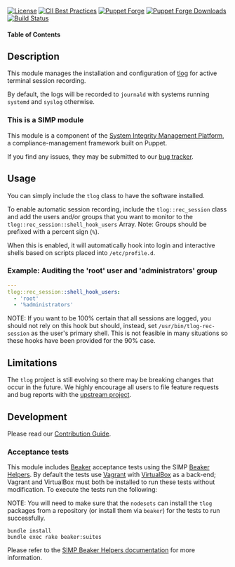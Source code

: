 

[![License](https://img.shields.io/:license-apache-blue.svg)](http://www.apache.org/licenses/LICENSE-2.0.html)
[![CII Best Practices](https://bestpractices.coreinfrastructure.org/projects/73/badge)](https://bestpractices.coreinfrastructure.org/projects/73)
[![Puppet Forge](https://img.shields.io/puppetforge/v/simp/tlog.svg)](https://forge.puppetlabs.com/simp/tlog)
[![Puppet Forge Downloads](https://img.shields.io/puppetforge/dt/simp/tlog.svg)](https://forge.puppetlabs.com/simp/tlog)
[![Build Status](https://travis-ci.org/simp/pupmod-simp-tlog.svg)](https://travis-ci.org/simp/pupmod-simp-tlog)

#### Table of Contents

## Description

This module manages the installation and configuration of
[tlog](http://scribery.github.io/tlog/) for active terminal session recording.

By default, the logs will be recorded to `journald` with systems running
`systemd` and `syslog` otherwise.

### This is a SIMP module

This module is a component of the [System Integrity Management Platform](https://simp-project.com),
a compliance-management framework built on Puppet.

If you find any issues, they may be submitted to our
[bug tracker](https://simp-project.atlassian.net/).

## Usage

You can simply include the `tlog` class to have the software installed.

To enable automatic session recording, include the `tlog::rec_session` class
and add the users and/or groups that you want to monitor to the
`tlog::rec_session::shell_hook_users` Array. Note: Groups should be prefixed
with a percent sign (`%`).

When this is enabled, it will automatically hook into login and interactive
shells based on scripts placed into `/etc/profile.d`.

### Example: Auditing the 'root' user and 'administrators' group

```yaml
---
tlog::rec_session::shell_hook_users:
  - 'root'
  - '%administrators'
```

NOTE: If you want to be 100% certain that all sessions are logged, you should
not rely on this hook but should, instead, set `/usr/bin/tlog-rec-session` as
the user's primary shell. This is not feasible in many situations so these
hooks have been provided for the 90% case.

## Limitations

The `tlog` project is still evolving so there may be breaking changes that
occur in the future. We highly encourage all users to file feature requests and
bug reports with the [upstream project](https://github.com/Scribery/tlog).

## Development

Please read our [Contribution Guide](http://simp-doc.readthedocs.io/en/stable/contributors_guide/index.html).

### Acceptance tests

This module includes [Beaker](https://github.com/puppetlabs/beaker) acceptance
tests using the SIMP [Beaker Helpers](https://github.com/simp/rubygem-simp-beaker-helpers).
By default the tests use [Vagrant](https://www.vagrantup.com/) with
[VirtualBox](https://www.virtualbox.org) as a back-end; Vagrant and VirtualBox
must both be installed to run these tests without modification. To execute the
tests run the following:

NOTE: You will need to make sure that the `nodesets` can install the `tlog`
packages from a repository (or install them via `beaker`) for the tests to run
successfully.

```shell
bundle install
bundle exec rake beaker:suites
```

Please refer to the [SIMP Beaker Helpers documentation](https://github.com/simp/rubygem-simp-beaker-helpers/blob/master/README.md)
for more information.
